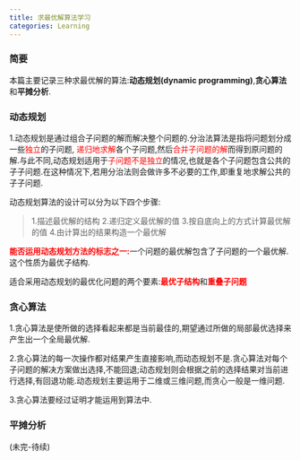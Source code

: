 ```yaml
---
title: 求最优解算法学习
categories: Learning
---
```

### 简要
本篇主要记录三种求最优解的算法:<strong>动态规划(dynamic programming)</strong>,<strong>贪心算法</strong>和<strong>平摊分析</strong>.

### 动态规划
1.动态规划是通过组合子问题的解而解决整个问题的.分治法算法是指将问题划分成一些<font color="red">独立</font>的子问题, <font color="red">递归地求解</font>各个子问题,然后<font color="red">合并子问题的解</font>而得到原问题的解.与此不同,动态规划适用于<font color="red">子问题不是独立</font>的情况,也就是各个子问题包含公共的子子问题.在这种情况下,若用分治法则会做许多不必要的工作,即重复地求解公共的子子问题.

动态规划算法的设计可以分为以下四个步骤:
> 1.描述最优解的结构
2.递归定义最优解的值
3.按自底向上的方式计算最优解的值
4.由计算出的结果构造一个最优解

<font color='red'><strong>能否运用动态规划方法的标志之一:</strong></font>一个问题的最优解包含了子问题的一个最优解.这个性质为最优子结构.

适合采用动态规划的最优化问题的两个要素:<font color='red'><strong>最优子结构</strong></font>和<font color='red'><strong>重叠子问题</strong></font>
### 贪心算法
1.贪心算法是使所做的选择看起来都是当前最佳的,期望通过所做的局部最优选择来产生出一个全局最优解.

2.贪心算法的每一次操作都对结果产生直接影响,而动态规划不是.贪心算法对每个子问题的解决方案做出选择,不能回退;动态规划则会根据之前的选择结果对当前进行选择,有回退功能.动态规划主要运用于二维或三维问题,而贪心一般是一维问题.

3.贪心算法要经过证明才能运用到算法中.
### 平摊分析

(未完-待续)


